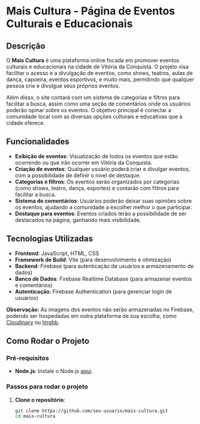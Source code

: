 # Mais Cultura - Página de Eventos Culturais e Educacionais

## Descrição

O **Mais Cultura** é uma plataforma online focada em promover eventos culturais e educacionais na cidade de Vitória da Conquista. O projeto visa facilitar o acesso e a divulgação de eventos, como shows, teatros, aulas de dança, capoeira, eventos esportivos, e muito mais, permitindo que qualquer pessoa crie e divulgue seus próprios eventos.

Além disso, o site contará com um sistema de categorias e filtros para facilitar a busca, assim como uma seção de comentários onde os usuários poderão opinar sobre os eventos. O objetivo principal é conectar a comunidade local com as diversas opções culturais e educativas que a cidade oferece.

## Funcionalidades

- **Exibição de eventos**: Visualização de todos os eventos que estão ocorrendo ou que irão ocorrer em Vitória da Conquista.
- **Criação de eventos**: Qualquer usuário poderá criar e divulgar eventos, com a possibilidade de definir o nível de destaque.
- **Categorias e filtros**: Os eventos serão organizados por categorias (como shows, teatro, dança, esportes) e contarão com filtros para facilitar a busca.
- **Sistema de comentários**: Usuários poderão deixar suas opiniões sobre os eventos, ajudando a comunidade a escolher melhor o que participar.
- **Destaque para eventos**: Eventos criados terão a possibilidade de ser destacados na página, ganhando mais visibilidade.

## Tecnologias Utilizadas

- **Frontend**: JavaScript, HTML, CSS
- **Framework de Build**: Vite (para desenvolvimento e otimização)
- **Backend**: Firebase (para autenticação de usuários e armazenamento de dados)
- **Banco de Dados**: Firebase Realtime Database (para armazenar eventos e comentários)
- **Autenticação**: Firebase Authentication (para gerenciar login de usuários)

**Observação:** As imagens dos eventos não serão armazenadas no Firebase, podendo ser hospedadas em outra plataforma de sua escolha, como [Cloudinary](https://cloudinary.com/) ou [Imgbb](https://imgbb.com/).

## Como Rodar o Projeto

### Pré-requisitos

- **Node.js**: Instale o Node.js [aqui](https://nodejs.org/).

### Passos para rodar o projeto

1. **Clone o repositório**:

   ```bash
   git clone https://github.com/seu-usuario/mais-cultura.git
   cd mais-cultura
   ```
